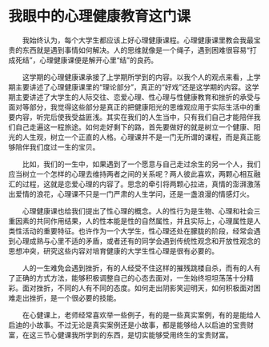 # 我眼中的心理健康教育这门课

　　我始终认为，每个大学生都应该上好心理健康课程。心理健康课里教会我最宝贵的东西就是遇到事情如何解决。人的思维就像是一个绳子，遇到困难很容易“打成死结”，心理健康课便是解开心里“结”的良药。  

　　这学期的心理健康课承接了上学期所学到的内容。以我个人的观点来看，上学期主要讲述了心理健康课里的“理论部分”，真正的“好戏”还是这学期的内容。这学期主要讲述了大学生的人际交往、恋爱心理、性心理与性健康教育和挫折的承受与面对等部分，我觉得这些部分是真正的把健康阳光的思维观应用于实际生活中的重要内容，听完后使我受益匪浅。其实在我们的人生当中，只有我们自己才能陪伴我们自己走遍这一程旅途。如何走好剩下的路，首先要做好的就是树立一个健康、阳光的人生观，树立一个正直的人格。心理课并不是一门无所谓的课程，而是真正能够陪伴我们度过一生的宝贝。

　　比如，我们的一生中，如果遇到了一个愿意与自己走过余生的另一个人，我们应当树立一个怎样的心理去维持两者之间的关系呢？两人彼此喜欢，两颗心相互融汇的过程，这就是恋爱心理的内容了。思念的牵引将两颗心拉进，真情的澎湃激荡出爱情的浪花，心理课不只是一门严肃的人生学问，还是一盏浪漫的情感灯火。

　　心理健康课也给我们提出了性心理的概念。人的性行为是生物、心理和社会三重因素的共同作用结果，人的性本能是性的自然属性，并且实际上，心理属性是人类性活动的重要特征。也许作为一个大学生，性心理还处在朦胧的阶段，经常会遇到心理成熟与心里不适的矛盾，或者还有的同学会遇到传统性观念和开放性观念的思想冲突，研究这些内容对培育健康的大学生性心理是很有必要的。

　　人的一生难免会遇到挫折，有的人经受不住这样的摧残跳楼自杀，而有的人有了正确的方式方法，能够积极调整自己的心态去面对，一生始终坦坦荡荡十分精彩。面对挫折，不同的人有不同的态度。如何走出阴影笑迎明天，如何积极面对困难走出挫折，是一个很必要的技能。

　　在心健课上，老师经常喜欢举一些例子，有的是一些真实案例，有的是能给人启迪的小故事。不过无论是真实案例还是小故事，都是能够给人以启迪的宝贵财富，在这三节心健课我所学到的东西，是切实能够受用终生的宝贵财富。
